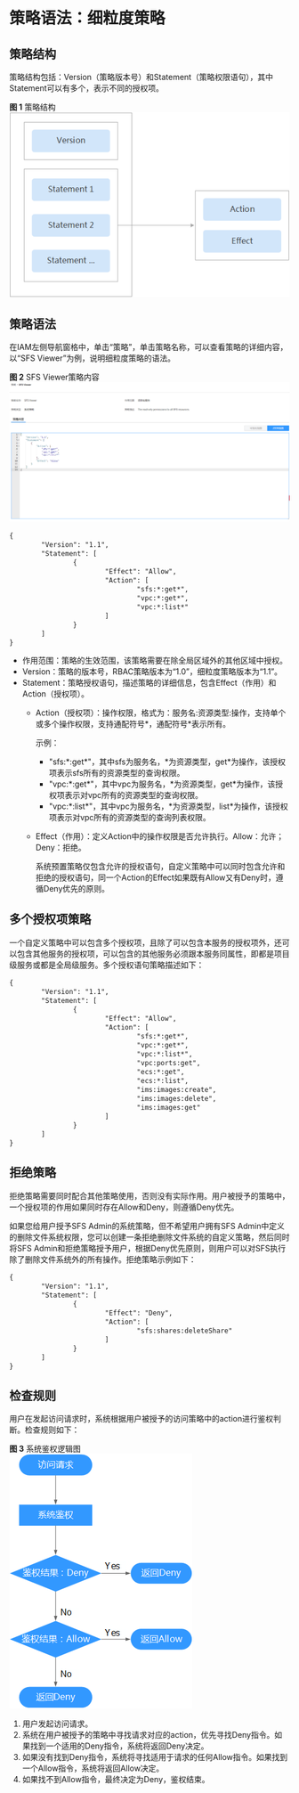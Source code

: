 # 策略语法：细粒度策略<a name="sfs-01-00000022"></a>

## 策略结构<a name="section59681551172119"></a>

策略结构包括：Version（策略版本号）和Statement（策略权限语句），其中Statement可以有多个，表示不同的授权项。

**图 1**  策略结构<a name="fig193111845162314"></a>  
![](figures/策略结构.png "策略结构")

## 策略语法<a name="section16987411246"></a>

在IAM左侧导航窗格中，单击“策略”，单击策略名称，可以查看策略的详细内容，以“SFS Viewer”为例，说明细粒度策略的语法。

**图 2**  SFS Viewer策略内容<a name="fig13399154410360"></a>  
![](figures/SFS-Viewer策略内容.png "SFS-Viewer策略内容")

```
{
        "Version": "1.1",
        "Statement": [
                {
                        "Effect": "Allow",
                        "Action": [
                                "sfs:*:get*",
                                "vpc:*:get*",
                                "vpc:*:list*"
                        ]
                }
        ]
}
```

-   作用范围：策略的生效范围，该策略需要在除全局区域外的其他区域中授权。
-   Version：策略的版本号，RBAC策略版本为“1.0”，细粒度策略版本为“1.1”。
-   Statement：策略授权语句，描述策略的详细信息，包含Effect（作用）和Action（授权项）。
    -   Action（授权项）：操作权限，格式为：服务名:资源类型:操作，支持单个或多个操作权限，支持通配符号\*，通配符号\*表示所有。

        示例：

        -   "sfs:\*:get\*"，其中sfs为服务名，\*为资源类型，get\*为操作，该授权项表示sfs所有的资源类型的查询权限。
        -   "vpc:\*:get\*"，其中vpc为服务名，\*为资源类型，get\*为操作，该授权项表示对vpc所有的资源类型的查询权限。
        -   "vpc:\*:list\*"，其中vpc为服务名，\*为资源类型，list\*为操作，该授权项表示对vpc所有的资源类型的查询列表权限。

    -   Effect（作用）：定义Action中的操作权限是否允许执行。Allow：允许；Deny：拒绝。

        系统预置策略仅包含允许的授权语句，自定义策略中可以同时包含允许和拒绝的授权语句，同一个Action的Effect如果既有Allow又有Deny时，遵循Deny优先的原则。



## 多个授权项策略<a name="section1373595316484"></a>

一个自定义策略中可以包含多个授权项，且除了可以包含本服务的授权项外，还可以包含其他服务的授权项，可以包含的其他服务必须跟本服务同属性，即都是项目级服务或都是全局级服务。多个授权语句策略描述如下：

```
{
        "Version": "1.1",
        "Statement": [
                {
                        "Effect": "Allow",
                        "Action": [
                                "sfs:*:get*",
                                "vpc:*:get*",
                                "vpc:*:list*",
                                "vpc:ports:get",
                                "ecs:*:get",
                                "ecs:*:list",
                                "ims:images:create",
                                "ims:images:delete",
                                "ims:images:get"
                        ]
                }
        ]
}
```

## 拒绝策略<a name="section1085242154914"></a>

拒绝策略需要同时配合其他策略使用，否则没有实际作用。用户被授予的策略中，一个授权项的作用如果同时存在Allow和Deny，则遵循Deny优先。

如果您给用户授予SFS Admin的系统策略，但不希望用户拥有SFS Admin中定义的删除文件系统权限，您可以创建一条拒绝删除文件系统的自定义策略，然后同时将SFS Admin和拒绝策略授予用户，根据Deny优先原则，则用户可以对SFS执行除了删除文件系统外的所有操作。拒绝策略示例如下：

```
{
        "Version": "1.1",
        "Statement": [
                {
                        "Effect": "Deny",
                        "Action": [
                                "sfs:shares:deleteShare"
                        ]
                }
        ]
}
```

## 检查规则<a name="section115061422145015"></a>

用户在发起访问请求时，系统根据用户被授予的访问策略中的action进行鉴权判断。检查规则如下：

**图 3**  系统鉴权逻辑图<a name="fig048455625320"></a>  
![](figures/系统鉴权逻辑图.png "系统鉴权逻辑图")

1.  用户发起访问请求。
2.  系统在用户被授予的策略中寻找请求对应的action，优先寻找Deny指令。如果找到一个适用的Deny指令，系统将返回Deny决定。
3.  如果没有找到Deny指令，系统将寻找适用于请求的任何Allow指令。如果找到一个Allow指令，系统将返回Allow决定。
4.  如果找不到Allow指令，最终决定为Deny，鉴权结束。

